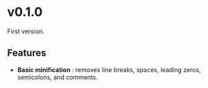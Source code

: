 # v0.1.0
First version.
## Features
* **Basic minification** : removes line breaks, spaces, leading zeros, semicolons, and comments. 